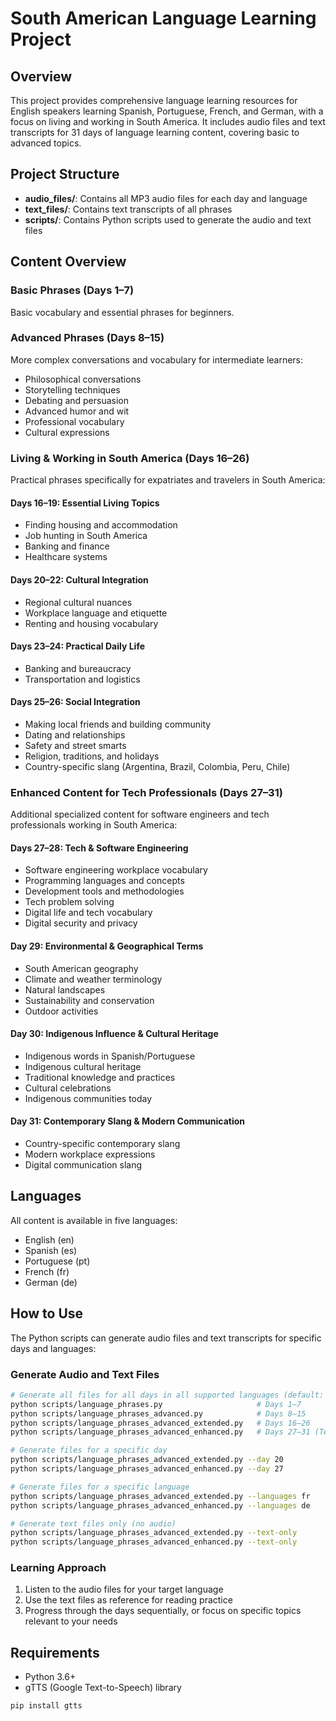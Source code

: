 # South American Language Learning Project

## Overview
This project provides comprehensive language learning resources for English speakers learning Spanish, Portuguese, French, and German, with a focus on living and working in South America. It includes audio files and text transcripts for 31 days of language learning content, covering basic to advanced topics.

## Project Structure
- **audio_files/**: Contains all MP3 audio files for each day and language
- **text_files/**: Contains text transcripts of all phrases
- **scripts/**: Contains Python scripts used to generate the audio and text files

## Content Overview

### Basic Phrases (Days 1–7)
Basic vocabulary and essential phrases for beginners.

### Advanced Phrases (Days 8–15)
More complex conversations and vocabulary for intermediate learners:
- Philosophical conversations
- Storytelling techniques
- Debating and persuasion
- Advanced humor and wit
- Professional vocabulary
- Cultural expressions

### Living & Working in South America (Days 16–26)
Practical phrases specifically for expatriates and travelers in South America:

#### Days 16–19: Essential Living Topics
- Finding housing and accommodation
- Job hunting in South America
- Banking and finance
- Healthcare systems

#### Days 20–22: Cultural Integration
- Regional cultural nuances
- Workplace language and etiquette
- Renting and housing vocabulary

#### Days 23–24: Practical Daily Life
- Banking and bureaucracy
- Transportation and logistics

#### Days 25–26: Social Integration
- Making local friends and building community
- Dating and relationships
- Safety and street smarts
- Religion, traditions, and holidays
- Country-specific slang (Argentina, Brazil, Colombia, Peru, Chile)

### Enhanced Content for Tech Professionals (Days 27–31)
Additional specialized content for software engineers and tech professionals working in South America:

#### Days 27–28: Tech & Software Engineering
- Software engineering workplace vocabulary
- Programming languages and concepts
- Development tools and methodologies
- Tech problem solving
- Digital life and tech vocabulary
- Digital security and privacy

#### Day 29: Environmental & Geographical Terms
- South American geography
- Climate and weather terminology
- Natural landscapes
- Sustainability and conservation
- Outdoor activities

#### Day 30: Indigenous Influence & Cultural Heritage
- Indigenous words in Spanish/Portuguese
- Indigenous cultural heritage
- Traditional knowledge and practices
- Cultural celebrations
- Indigenous communities today

#### Day 31: Contemporary Slang & Modern Communication
- Country-specific contemporary slang
- Modern workplace expressions
- Digital communication slang

## Languages
All content is available in five languages:
- English (en)
- Spanish (es)
- Portuguese (pt)
- French (fr)
- German (de)

## How to Use
The Python scripts can generate audio files and text transcripts for specific days and languages:

### Generate Audio and Text Files
```bash
# Generate all files for all days in all supported languages (default: Spanish and Portuguese)
python scripts/language_phrases.py                     # Days 1–7
python scripts/language_phrases_advanced.py            # Days 8–15
python scripts/language_phrases_advanced_extended.py   # Days 16–26
python scripts/language_phrases_advanced_enhanced.py   # Days 27–31 (Tech Professional content)

# Generate files for a specific day
python scripts/language_phrases_advanced_extended.py --day 20
python scripts/language_phrases_advanced_enhanced.py --day 27

# Generate files for a specific language
python scripts/language_phrases_advanced_extended.py --languages fr
python scripts/language_phrases_advanced_enhanced.py --languages de

# Generate text files only (no audio)
python scripts/language_phrases_advanced_extended.py --text-only
python scripts/language_phrases_advanced_enhanced.py --text-only
```

### Learning Approach
1. Listen to the audio files for your target language
2. Use the text files as reference for reading practice
3. Progress through the days sequentially, or focus on specific topics relevant to your needs

## Requirements
- Python 3.6+
- gTTS (Google Text-to-Speech) library
```bash
pip install gtts
